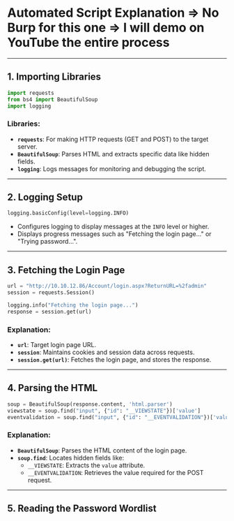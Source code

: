 # Automated Script Explanation => No Burp for this one => I will demo on YouTube the entire process 

---

## 1. Importing Libraries
```python
import requests
from bs4 import BeautifulSoup
import logging
```

### Libraries:
- **`requests`**: For making HTTP requests (GET and POST) to the target server.
- **`BeautifulSoup`**: Parses HTML and extracts specific data like hidden fields.
- **`logging`**: Logs messages for monitoring and debugging the script.

---

## 2. Logging Setup
```python
logging.basicConfig(level=logging.INFO)
```
- Configures logging to display messages at the `INFO` level or higher.
- Displays progress messages such as "Fetching the login page..." or "Trying password...".

---

## 3. Fetching the Login Page
```python
url = "http://10.10.12.86/Account/login.aspx?ReturnURL=%2fadmin"
session = requests.Session()

logging.info("Fetching the login page...")
response = session.get(url)
```

### Explanation:
- **`url`**: Target login page URL.
- **`session`**: Maintains cookies and session data across requests.
- **`session.get(url)`**: Fetches the login page, and stores the response.

---

## 4. Parsing the HTML
```python
soup = BeautifulSoup(response.content, 'html.parser')
viewstate = soup.find("input", {"id": "__VIEWSTATE"})['value']
eventvalidation = soup.find("input", {"id": "__EVENTVALIDATION"})['value']
```

### Explanation:
- **`BeautifulSoup`**: Parses the HTML content of the login page.
- **`soup.find`**: Locates hidden fields like:
  - `__VIEWSTATE`: Extracts the `value` attribute.
  - `__EVENTVALIDATION`: Retrieves the value required for the POST request.

---

## 5. Reading the Password Wordlist
